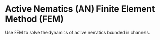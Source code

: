 # Active Nematics (AN) Finite Element Method (FEM)

Use FEM to solve the dynamics of active nematics bounded in channels. 